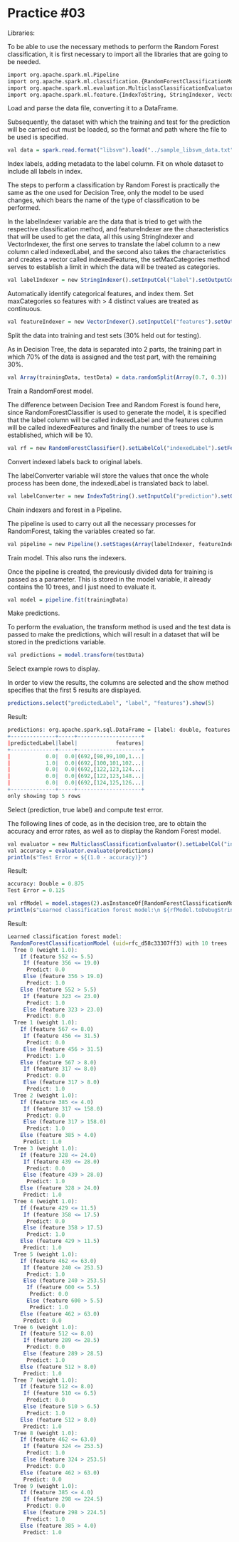 # Practice #03

Libraries:

To be able to use the necessary methods to perform the Random Forest classification, it is first necessary to import all the libraries that are going to be needed.

```r
import org.apache.spark.ml.Pipeline
import org.apache.spark.ml.classification.{RandomForestClassificationModel, RandomForestClassifier}
import org.apache.spark.ml.evaluation.MulticlassClassificationEvaluator
import org.apache.spark.ml.feature.{IndexToString, StringIndexer, VectorIndexer}
```

Load and parse the data file, converting it to a DataFrame.

Subsequently, the dataset with which the training and test for the prediction will be carried out must be loaded, so the format and path where the file to be used is specified.

```r
val data = spark.read.format("libsvm").load("../sample_libsvm_data.txt")
```

Index labels, adding metadata to the label column.
Fit on whole dataset to include all labels in index.

The steps to perform a classification by Random Forest is practically the same as the one used for Decision Tree, only the model to be used changes, which bears the name of the type of classification to be performed.

In the labelIndexer variable are the data that is tried to get with the respective classification method, and featureIndexer are the characteristics that will be used to get the data, all this using StringIndexer and VectorIndexer, the first one serves to translate the label column to a new column called indexedLabel, and the second also takes the characteristics and creates a vector called indexedFeatures, the setMaxCategories method serves to establish a limit in which the data will be treated as categories.

```r
val labelIndexer = new StringIndexer().setInputCol("label").setOutputCol("indexedLabel").fit(data)
```

Automatically identify categorical features, and index them.
Set maxCategories so features with > 4 distinct values are treated as continuous.

```r
val featureIndexer = new VectorIndexer().setInputCol("features").setOutputCol("indexedFeatures").setMaxCategories(4).fit(data)
```

Split the data into training and test sets (30% held out for testing).

As in Decision Tree, the data is separated into 2 parts, the training part in which 70% of the data is assigned and the test part, with the remaining 30%.

```r
val Array(trainingData, testData) = data.randomSplit(Array(0.7, 0.3))
```

Train a RandomForest model.

The difference between Decision Tree and Random Forest is found here, since RandomForestClassifier is used to generate the model, it is specified that the label column will be called indexedLabel and the features column will be called indexedFeatures and finally the number of trees to use is established, which will be 10.

```r
val rf = new RandomForestClassifier().setLabelCol("indexedLabel").setFeaturesCol("indexedFeatures").setNumTrees(10)
```

Convert indexed labels back to original labels.

The labelConverter variable will store the values that once the whole process has been done, the indexedLabel is translated back to label.

```r
val labelConverter = new IndexToString().setInputCol("prediction").setOutputCol("predictedLabel").setLabels(labelIndexer.labels)
```

Chain indexers and forest in a Pipeline.

The pipeline is used to carry out all the necessary processes for RandomForest, taking the variables created so far.

```r
val pipeline = new Pipeline().setStages(Array(labelIndexer, featureIndexer, rf, labelConverter))
```

Train model. This also runs the indexers.

Once the pipeline is created, the previously divided data for training is passed as a parameter. This is stored in the model variable, it already contains the 10 trees, and I just need to evaluate it.

```r
val model = pipeline.fit(trainingData)
```

Make predictions.

To perform the evaluation, the transform method is used and the test data is passed to make the predictions, which will result in a dataset that will be stored in the predictions variable.

```r
val predictions = model.transform(testData)
```

Select example rows to display.

In order to view the results, the columns are selected and the show method specifies that the first 5 results are displayed.

```r
predictions.select("predictedLabel", "label", "features").show(5)
```

Result:

```r
predictions: org.apache.spark.sql.DataFrame = [label: double, features: vector ... 6 more fields]
+--------------+-----+--------------------+
|predictedLabel|label|            features|
+--------------+-----+--------------------+
|           0.0|  0.0|(692,[98,99,100,1...|
|           1.0|  0.0|(692,[100,101,102...|
|           0.0|  0.0|(692,[122,123,124...|
|           0.0|  0.0|(692,[122,123,148...|
|           0.0|  0.0|(692,[124,125,126...|
+--------------+-----+--------------------+
only showing top 5 rows
```

Select (prediction, true label) and compute test error.

The following lines of code, as in the decision tree, are to obtain the accuracy and error rates, as well as to display the Random Forest model.

```r
val evaluator = new MulticlassClassificationEvaluator().setLabelCol("indexedLabel").setPredictionCol("prediction").setMetricName("accuracy")
val accuracy = evaluator.evaluate(predictions)
println(s"Test Error = ${(1.0 - accuracy)}")
```

Result:

```r
accuracy: Double = 0.875
Test Error = 0.125
```

```r
val rfModel = model.stages(2).asInstanceOf[RandomForestClassificationModel]
println(s"Learned classification forest model:\n ${rfModel.toDebugString}")
```

Result:

```r
Learned classification forest model:
 RandomForestClassificationModel (uid=rfc_d58c33307ff3) with 10 trees
  Tree 0 (weight 1.0):
    If (feature 552 <= 5.5)
     If (feature 356 <= 19.0)
      Predict: 0.0
     Else (feature 356 > 19.0)
      Predict: 1.0
    Else (feature 552 > 5.5)
     If (feature 323 <= 23.0)
      Predict: 1.0
     Else (feature 323 > 23.0)
      Predict: 0.0
  Tree 1 (weight 1.0):
    If (feature 567 <= 8.0)
     If (feature 456 <= 31.5)
      Predict: 0.0
     Else (feature 456 > 31.5)
      Predict: 1.0
    Else (feature 567 > 8.0)
     If (feature 317 <= 8.0)
      Predict: 0.0
     Else (feature 317 > 8.0)
      Predict: 1.0
  Tree 2 (weight 1.0):
    If (feature 385 <= 4.0)
     If (feature 317 <= 158.0)
      Predict: 0.0
     Else (feature 317 > 158.0)
      Predict: 1.0
    Else (feature 385 > 4.0)
     Predict: 1.0
  Tree 3 (weight 1.0):
    If (feature 328 <= 24.0)
     If (feature 439 <= 28.0)
      Predict: 0.0
     Else (feature 439 > 28.0)
      Predict: 1.0
    Else (feature 328 > 24.0)
     Predict: 1.0
  Tree 4 (weight 1.0):
    If (feature 429 <= 11.5)
     If (feature 358 <= 17.5)
      Predict: 0.0
     Else (feature 358 > 17.5)
      Predict: 1.0
    Else (feature 429 > 11.5)
     Predict: 1.0
  Tree 5 (weight 1.0):
    If (feature 462 <= 63.0)
     If (feature 240 <= 253.5)
      Predict: 1.0
     Else (feature 240 > 253.5)
      If (feature 600 <= 5.5)
       Predict: 0.0
      Else (feature 600 > 5.5)
       Predict: 1.0
    Else (feature 462 > 63.0)
     Predict: 0.0
  Tree 6 (weight 1.0):
    If (feature 512 <= 8.0)
     If (feature 289 <= 28.5)
      Predict: 0.0
     Else (feature 289 > 28.5)
      Predict: 1.0
    Else (feature 512 > 8.0)
     Predict: 1.0
  Tree 7 (weight 1.0):
    If (feature 512 <= 8.0)
     If (feature 510 <= 6.5)
      Predict: 0.0
     Else (feature 510 > 6.5)
      Predict: 1.0
    Else (feature 512 > 8.0)
     Predict: 1.0
  Tree 8 (weight 1.0):
    If (feature 462 <= 63.0)
     If (feature 324 <= 253.5)
      Predict: 1.0
     Else (feature 324 > 253.5)
      Predict: 0.0
    Else (feature 462 > 63.0)
     Predict: 0.0
  Tree 9 (weight 1.0):
    If (feature 385 <= 4.0)
     If (feature 298 <= 224.5)
      Predict: 0.0
     Else (feature 298 > 224.5)
      Predict: 1.0
    Else (feature 385 > 4.0)
     Predict: 1.0
```

